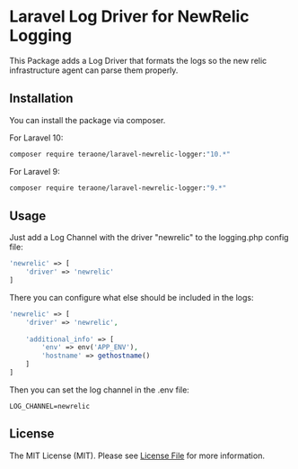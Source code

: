 # Laravel Log Driver for NewRelic Logging

This Package adds a Log Driver that formats the logs so the new relic infrastructure agent can parse them properly.

## Installation

You can install the package via composer.

For Laravel  10:
```bash
composer require teraone/laravel-newrelic-logger:"10.*"
```

For Laravel  9:
```bash
composer require teraone/laravel-newrelic-logger:"9.*"
```

## Usage

Just add a Log Channel with the driver "newrelic" to the logging.php config file:
```php
'newrelic' => [
    'driver' => 'newrelic'
]
```

There you can configure what else should be included in the logs:
```php
'newrelic' => [
    'driver' => 'newrelic',
    
    'additional_info' => [
        'env' => env('APP_ENV'),
        'hostname' => gethostname()
    ]
]
```

Then you can set the log channel in the .env file:
```dotenv
LOG_CHANNEL=newrelic
```

## License

The MIT License (MIT). Please see [License File](LICENSE.md) for more information.